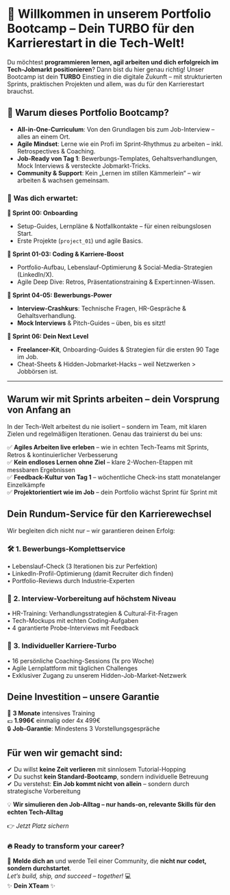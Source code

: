 # 🌟 Willkommen in unserem Portfolio Bootcamp – Dein TURBO für den Karrierestart in die Tech-Welt!  

Du möchtest **programmieren lernen, agil arbeiten und dich erfolgreich im Tech-Jobmarkt positionieren**? Dann bist du hier genau richtig! Unser Bootcamp ist dein **TURBO** Einstieg in die digitale Zukunft – mit strukturierten Sprints, praktischen Projekten und allem, was du für den Karrierestart brauchst.  

## 🚀 **Warum dieses Portfolio Bootcamp?**  
- **All-in-One-Curriculum**: Von den Grundlagen bis zum Job-Interview – alles an einem Ort.  
- **Agile Mindset**: Lerne wie ein Profi im Sprint-Rhythmus zu arbeiten – inkl. Retrospectives & Coaching.  
- **Job-Ready von Tag 1**: Bewerbungs-Templates, Gehaltsverhandlungen, Mock Interviews & versteckte Jobmarkt-Tricks.  
- **Community & Support**: Kein „Lernen im stillen Kämmerlein“ – wir arbeiten & wachsen gemeinsam.  

### 📂 **Was dich erwartet:**  
**📍 Sprint 00: Onboarding**  
- Setup-Guides, Lernpläne & Notfallkontakte – für einen reibungslosen Start.  
- Erste Projekte (`project_01`) und agile Basics.  

**📍 Sprint 01-03: Coding & Karriere-Boost**  
- Portfolio-Aufbau, Lebenslauf-Optimierung & Social-Media-Strategien (LinkedIn/X).  
- Agile Deep Dive: Retros, Präsentationstraining & Expert:innen-Wissen.  

**📍 Sprint 04-05: Bewerbungs-Power**  
- **Interview-Crashkurs**: Technische Fragen, HR-Gespräche & Gehaltsverhandlung.  
- **Mock Interviews** & Pitch-Guides – üben, bis es sitzt!  

**📍 Sprint 06: Dein Next Level**  
- **Freelancer-Kit**, Onboarding-Guides & Strategien für die ersten 90 Tage im Job.  
- Cheat-Sheets & Hidden-Jobmarket-Hacks – weil Netzwerken > Jobbörsen ist.  

---

## **Warum wir mit Sprints arbeiten – dein Vorsprung von Anfang an**  

In der Tech-Welt arbeitest du nie isoliert – sondern im Team, mit klaren Zielen und regelmäßigen Iterationen. Genau das trainierst du bei uns:  

✅ **Agiles Arbeiten live erleben** – wie in echten Tech-Teams mit Sprints, Retros & kontinuierlicher Verbesserung  
✅ **Kein endloses Lernen ohne Ziel** – klare 2-Wochen-Etappen mit messbaren Ergebnissen  
✅ **Feedback-Kultur von Tag 1** – wöchentliche Check-ins statt monatelanger Einzelkämpfe  
✅ **Projektorientiert wie im Job** – dein Portfolio wächst Sprint für Sprint mit  

## **Dein Rundum-Service für den Karrierewechsel**  

Wir begleiten dich nicht nur – wir garantieren deinen Erfolg:  

### 🛠 **1. Bewerbungs-Komplettservice**  
• Lebenslauf-Check (3 Iterationen bis zur Perfektion)  
• LinkedIn-Profil-Optimierung (damit Recruiter dich finden)  
• Portfolio-Reviews durch Industrie-Experten  

### 💼 **2. Interview-Vorbereitung auf höchstem Niveau**  
• HR-Training: Verhandlungsstrategien & Cultural-Fit-Fragen  
• Tech-Mockups mit echten Coding-Aufgaben  
• 4 garantierte Probe-Interviews mit Feedback  

### 🚀 **3. Individueller Karriere-Turbo**  
• 16 persönliche Coaching-Sessions (1x pro Woche)  
• Agile Lernplattform mit täglichen Challenges  
• Exklusiver Zugang zu unserem Hidden-Job-Market-Netzwerk  

## **Deine Investition – unsere Garantie**  

📅 **3 Monate** intensives Training  
💶 **1.996€** einmalig oder 4x 499€  
🔒 **Job-Garantie**: Mindestens 3 Vorstellungsgespräche  

## **Für wen wir gemacht sind:**  

✔ Du willst **keine Zeit verlieren** mit sinnlosem Tutorial-Hopping  
✔ Du suchst **kein Standard-Bootcamp**, sondern individuelle Betreuung  
✔ Du verstehst: **Ein Job kommt nicht von allein** – sondern durch strategische Vorbereitung  

💡 **Wir simulieren den Job-Alltag – nur hands-on, relevante Skills für den echten Tech-Alltag**  

👉 *Jetzt Platz sichern*   

### 🔥 **Ready to transform your career?**  
📌 **Melde dich an** und werde Teil einer Community, die **nicht nur codet, sondern durchstartet**.  
*Let’s build, ship, and succeed – together!* 💻  
✨ **Dein XTeam** ✨